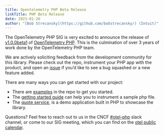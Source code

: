 ```yaml
---
title: Opentelemetry PHP Beta Release
linkTitle: PHP Beta Release
date: 2023-01-26
author: "[Bob Strecansky](https://github.com/bobstrecansky/) (Intuit)"
---
```


The OpenTelemetry PHP SIG is very excited to announce the release of
[v1.0.0beta1](https://github.com/open-telemetry/opentelemetry-php/releases/tag/1.0.0beta1)
of [OpenTelemetry PHP](https://github.com/open-telemetry/opentelemetry-php).
This is the culmination of over 3 years of work done by the OpenTelemetry PHP
team.

We are actively soliciting feedback from the development community for this
library. Please check out the repo, instrument your PHP app with the product,
and open an
[issue](https://github.com/open-telemetry/opentelemetry-php/issues/new/choose)
if you’d like to see a bug squashed or a new feature added.

There are many ways you can get started with our project:

- There are [examples](/docs/instrumentation/php/examples/) in the repo to get
  you started.
- The [getting started guide](/docs/instrumentation/php/getting-started/) can
  help you to instrument a sample php file.
- The
  [quote service](https://github.com/open-telemetry/opentelemetry-demo/blob/main/docs/services/quoteservice.md),
  is a demo application built in PHP to showcase the library.

Questions? Feel free to reach out to us in the CNCF
[#otel-php](https://cloud-native.slack.com/archives/C01NFPCV44V) slack channel,
or come to our SIG meeting, which you can find on the
[otel public calendar](https://calendar.google.com/calendar/embed?src=google.com_b79e3e90j7bbsa2n2p5an5lf60%40group.calendar.google.com).
